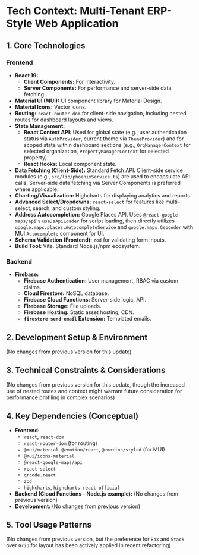 # Tech Context: Multi-Tenant ERP-Style Web Application

## 1. Core Technologies

### Frontend
*   **React 19:**
    *   **Client Components:** For interactivity.
    *   **Server Components:** For performance and server-side data fetching.
*   **Material UI (MUI):** UI component library for Material Design.
*   **Material Icons:** Vector icons.
*   **Routing:** `react-router-dom` for client-side navigation, including nested routes for dashboard layouts and views.
*   **State Management:**
    *   **React Context API:** Used for global state (e.g., user authentication status via `AuthProvider`, current theme via `ThemeProvider`) and for scoped state within dashboard sections (e.g., `OrgManagerContext` for selected organization, `PropertyManagerContext` for selected property).
    *   **React Hooks:** Local component state.
*   **Data Fetching (Client-Side):** Standard Fetch API. Client-side service modules (e.g., `src/lib/phoenixService.ts`) are used to encapsulate API calls. Server-side data fetching via Server Components is preferred where applicable.
*   **Charting/Visualization:** Highcharts for displaying analytics and reports.
*   **Advanced Select/Dropdowns:** `react-select` for features like multi-select, search, and custom styling.
*   **Address Autocompletion:** Google Places API. Uses `@react-google-maps/api`'s `useJsApiLoader` for script loading, then directly utilizes `google.maps.places.AutocompleteService` and `google.maps.Geocoder` with MUI `Autocomplete` component for UI.
*   **Schema Validation (Frontend):** `zod` for validating form inputs.
*   **Build Tool:** Vite. Standard Node.js/npm ecosystem.

### Backend
*   **Firebase:**
    *   **Firebase Authentication:** User management, RBAC via custom claims.
    *   **Cloud Firestore:** NoSQL database.
    *   **Firebase Cloud Functions:** Server-side logic, API.
    *   **Firebase Storage:** File uploads.
    *   **Firebase Hosting:** Static asset hosting, CDN.
    *   **`firestore-send-email` Extension:** Templated emails.

## 2. Development Setup & Environment

(No changes from previous version for this update)

## 3. Technical Constraints & Considerations

(No changes from previous version for this update, though the increased use of nested routes and context might warrant future consideration for performance profiling in complex scenarios)

## 4. Key Dependencies (Conceptual)

*   **Frontend:**
    *   `react`, `react-dom`
    *   `react-router-dom` (for routing)
    *   `@mui/material`, `@emotion/react`, `@emotion/styled` (for MUI)
    *   `@mui/icons-material`
    *   `@react-google-maps/api`
    *   `react-select`
    *   `qrcode.react`
    *   `zod`
    *   `highcharts`, `highcharts-react-official`
*   **Backend (Cloud Functions - Node.js example):** (No changes from previous version)
*   **Development:** (No changes from previous version)

## 5. Tool Usage Patterns

(No changes from previous version, but the preference for `Box` and `Stack` over `Grid` for layout has been actively applied in recent refactoring)
